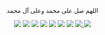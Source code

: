 <div id="header" align="center">
<p>اللهم صل على محمد وعلى آل محمد</p>
<img src="https://cdn.rawgit.com/sindresorhus/awesome/d7305f38d29fed78fa85652e3a63e154dd8e8829/media/badge.svg">
<img src="https://img.shields.io/github/stars/mrm8brh/Tathkirah?style=social">
<img src="https://img.shields.io/github/forks/mrm8brh/Tathkirah?style=social">
<img src="https://img.shields.io/github/repo-size/mrm8brh/Tathkirah?style=social">
<img src="https://img.shields.io/github/license/mrm8brh/Tathkirah?style=social">
<img src="https://img.shields.io/github/issues/mrm8brh/Tathkirah?style=social">
<img src="https://img.shields.io/github/watchers/mrm8brh/Tathkirah?style=social">

<a href="https://techforpalestine.org/">
<img src="https://raw.githubusercontent.com/Safouene1/support-palestine-banner/master/StandWithPalestine.svg">
</a>
<a href="https://techforpalestine.org/">
<img src="https://badge.techforpalestine.org/default">
</a>
</div>
